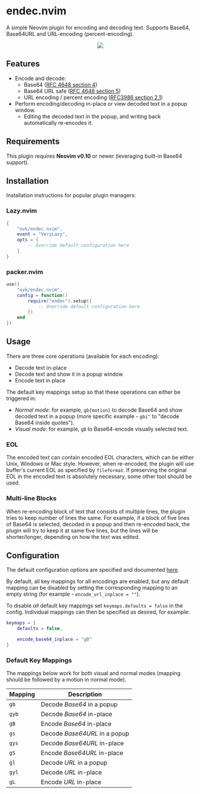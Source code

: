 # endec.nvim

A simple Neovim plugin for encoding and decoding text.
Supports Base64, Base64URL and URL-encoding (percent-encoding).

<div align="center">
  <img src="https://github.com/user-attachments/assets/c0261a85-c860-48a3-9d93-fe4240308414" />
</div>

## Features

- Encode and decode:
  - Base64 ([RFC 4648 section 4](https://datatracker.ietf.org/doc/html/rfc4648#section-4))
  - Base64 URL safe ([RFC 4648 section 5](https://datatracker.ietf.org/doc/html/rfc4648#section-5))
  - URL encoding / percent encoding ([RFC3986 section 2.1](https://datatracker.ietf.org/doc/html/rfc3986#section-2.1))
- Perform encoding/decoding in-place or view decoded text in a popup window.
    - Editing the decoded text in the popup, and writing back automatically re-encodes it.

## Requirements

This plugin requires **Neovim v0.10** or newer (leveraging built-in Base64 support).

## Installation

Installation instructions for popular plugin managers:

### Lazy.nvim
```lua
{
    "ovk/endec.nvim",
    event = "VeryLazy",
    opts = {
        -- Override default configuration here
    }
}
```

### packer.nvim

```lua
use({
    "ovk/endec.nvim",
    config = function()
        require("endec").setup({
            -- Override default configuration here
        })
    end
})
```

## Usage

There are three core operations (available for each encoding):

- Decode text in-place
- Decode text and show it in a popup window
- Encode text in place

The default key mappings setup so that these operations can either be triggered in:

- *Normal mode*: for example, `gb{motion}` to decode Base64 and show decoded text in a popup (more specific example - `gbi"` to "decode Base64 inside quotes").
- *Visual mode*: for example, `gB` to Base64-encode visually selected text.

### EOL

The encoded text can contain encoded EOL characters, which can be either Unix, Windows or Mac style.
However, when re-encoded, the plugin will use buffer's current EOL as specified by `fileformat`.
If preserving the original EOL in the encoded text is absolutely necessary, some other tool should be used.

### Multi-line Blocks

When re-encoding block of text that consists of multiple lines, the plugin tries to keep number of lines the same.
For example, if a block of five lines of Base64 is selected, decoded in a popup and then re-encoded back,
the plugin will try to keep it at same five lines, but the lines will be shorter/longer, depending on how the text was edited.

## Configuration

The default configuration options are specified and documented [here](https://github.com/ovk/endec.nvim/blob/main/lua/endec/config.lua).

By default, all key mappings for all encodings are enabled, but any default mapping can be disabled by setting the corresponding mapping to an empty string
(for example - `encode_url_inplace = ""`).

To disable *all* default key mappings set `keymaps.defaults = false` in the config.
Individual mappings can then be specified as desired, for example:

```lua
keymaps = {
    defaults = false,

    encode_base64_inplace = "gB"
}
```

### Default Key Mappings

The mappings below work for both visual and normal modes (mapping should be followed by a motion in normal mode).

| Mapping | Description |
| --- | --- |
| `gb` | Decode *Base64* in a popup |
| `gyb` | Decode *Base64* in-place |
| `gB` | Encode *Base64* in-place |
| `gs` | Decode *Base64URL* in a popup |
| `gys` | Decode *Base64URL* in-place |
| `gS` | Encode *Base64URL* in-place |
| `gl` | Decode *URL* in a popup |
| `gyl` | Decode *URL* in-place |
| `gL` | Encode *URL* in-place |

